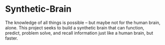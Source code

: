 Synthetic-Brain
===============

The knowledge of all things is possible – but maybe not for the human brain, alone.  This project seeks to build a synthetic brain that can function, predict, problem solve, and recall information just like a human brain, but faster.
